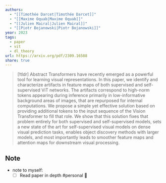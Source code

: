 ```yaml
---
authors:
  - "[[Timothée Darcet|Timothée Darcet]]"
  - "[[Maxime Oquab|Maxime Oquab]]"
  - "[[Julien Mairal|Julien Mairal]]"
  - "[[Piotr Bojanowski|Piotr Bojanowski]]"
year: 2023
tags:
  - paper
  - vit
  - dl_theory
url: https://arxiv.org/pdf/2309.16588
share: true
---
```

> [!tldr] Abstract
> Transformers have recently emerged as a powerful tool for learning visual representations. In this paper, we identify and characterize artifacts in feature maps of both supervised and self-supervised ViT networks. The artifacts correspond to high-norm tokens appearing during inference primarily in low-informative background areas of images, that are repurposed for internal computations. We propose a simple yet effective solution based on providing additional tokens to the input sequence of the Vision Transformer to fill that role. We show that this solution fixes that problem entirely for both supervised and self-supervised models, sets a new state of the art for self-supervised visual models on dense visual prediction tasks, enables object discovery methods with larger models, and most importantly leads to smoother feature maps and attention maps for downstream visual processing.


## Note

- note to myself:
	- [ ] Read paper in depth #personal 🔼 